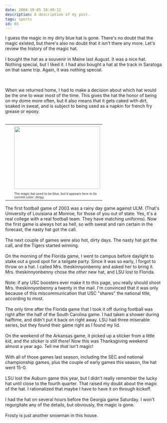 ```yaml
---
date: 2004-10-05 18:49:12
description: A description of my post.
tags: sports
id: 65
---
```

I guess the magic in my dirty blue hat is gone.  There's no doubt that the magic existed, but there's also no doubt that it isn't there any more.  Let's review the history of the magic hat.<br />
<br />
I bought the hat as a souvenir in Maine last August.  It was a nice hat.  Nothing special, but I liked it.  I had also bought a hat at the track in Saratoga on that same trip.  Again, it was nothing special.
<!--more--><br /><br />When we returned home, I had to make a decision about which hat would be the one to wear most of the time.  This gives the hat the honor of being on my dome more often, but it also means that it gets caked with dirt, soaked in sweat, and is subject to being used as a napkin for french fry grease or epoxy.<br />
<br />
<table cellpadding=0 cellspacing=0 border=0 align=right><tr><td width=5 rowspan=2><spacer type=block width=5 height=1></spacer></td><td width=275><img src="/img/magichat.jpg" height=200 width=275 aborder=0 vspace=4/></td></tr><tr><td width=275><font face="verdana, arial, geneva" size=1 color=#666666><b>The magic hat used to be blue, but it appears here in its current color:  dingy.</b></font></td></tr></table><br />
<br />
The first football game of 2003 was a rainy day game against ULM.  (That's University of Louisiana at Monroe, for those of you out of state.  Yes, it's a real college with a real football team.  They have matching uniforms).  Now the first game is always hot as hell, so with sweat and rain certain in the forecast, the nasty hat got the call.<br />
<br />
The next couple of games were also hot, dirty days.  The nasty hat got the call, and the Tigers started winning.<br />
<br />
On the morning of the Florida game, I went to campus before daylight to stake out a good spot for a tailgate party.  Since it was so early, I forgot to throw on a hat.  I called Mrs. theskinnyonbenny and asked her to bring it.  Mrs. theskinnyonbenny chose the <i>other</i> new hat, and LSU lost to Florida.<br />
<br />
Note:  if any USC boosters ever make it to this page, you really should shoot Mrs. theskinnyonbenny a twenty in the mail.  I'm convinced that it was only because of this miscommunication that USC "shares" the national title, according to most.<br />
<br />
The only time after the Florida game that I took it off during football was right after the half of the South Carolina game.  I had taken a shower during halftime, and didn't put it back on right away.  LSU had three miserable series, but they found their game right as I found my lid.<br />
<br />
On the weekend of the Arkansas game, it picked up a sticker from a little kid, and <i>the sticker is still there!</i>  Now this was Thanksgiving weekend almost a year ago.  Tell me <i>that</i> isn't magic!<br />
<br />
With all of those games last season, including the SEC and national championship games, plus the couple of early games this season, the hat went 15-0.  <br />
<br />
LSU lost the Auburn game this year, but I didn't really remember the lucky hat until close to the fourth quarter.  That raised my doubt about the magic of the hat.  I rationalized that maybe I have to have it on through kickoff.<br />
<br />
I had the hat on several hours before the Georgia game Saturday.  I won't regurgitate any of the details, but obviously, the magic is gone.  <br />
<br />
Frosty is just another snowman in this house.
